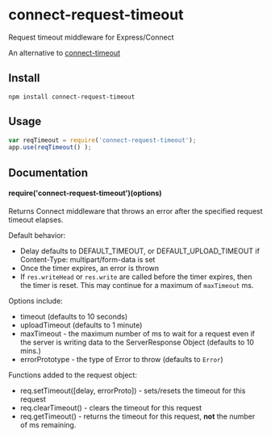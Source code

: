 connect-request-timeout
=======================

Request timeout middleware for Express/Connect

An alternative to [connect-timeout](https://github.com/LearnBoost/connect-timeout)

Install
-------

`npm install connect-request-timeout`

Usage
-----

```javascript
var reqTimeout = require('connect-request-timeout');
app.use(reqTimeout() );
```

Documentation
-------------

#### require('connect-request-timeout')(options)

Returns Connect middleware that throws an error after the specified request
timeout elapses.

Default behavior:
- Delay defaults to DEFAULT_TIMEOUT, or DEFAULT_UPLOAD_TIMEOUT if
	Content-Type: multipart/form-data is set
- Once the timer expires, an error is thrown
- If `res.writeHead` or `res.write` are called before the timer expires, then the
	timer is reset. This may continue for a maximum of `maxTimeout` ms.

Options include:

- timeout (defaults to 10 seconds)
- uploadTimeout (defaults to 1 minute)
- maxTimeout - the maximum number of ms to wait for a request even if the
	server is writing data to the ServerResponse Object (defaults to 10 mins.)
- errorPrototype - the type of Error to throw (defaults to `Error`)

Functions added to the request object:

- req.setTimeout([delay, errorProto]) - sets/resets the timeout for this request
- req.clearTimeout() - clears the timeout for this request
- req.getTimeout() - returns the timeout for this request, **not** the number
	of ms remaining.
